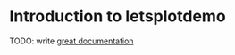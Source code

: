 # Introduction to letsplotdemo

TODO: write [great documentation](http://jacobian.org/writing/what-to-write/)
